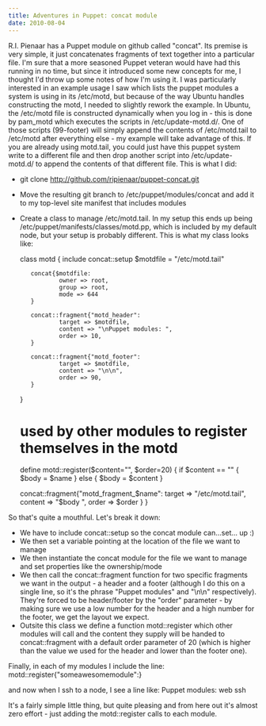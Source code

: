 ```yaml
---
title: Adventures in Puppet: concat module
date: 2010-08-04
---
```


R.I. Pienaar has a Puppet module on github called "concat". Its premise is very simple, it just concatenates fragments of text together into a particular file.
I'm sure that a more seasoned Puppet veteran would have had this running in no time, but since it introduced some new concepts for me, I thought I'd throw up some notes of how I'm using it. I was particularly interested in an example usage I saw which lists the puppet modules a system is using in its /etc/motd, but because of the way Ubuntu handles constructing the motd, I needed to slightly rework the example. In Ubuntu, the /etc/motd file is constructed dynamically when you log in - this is done by pam\_motd which executes the scripts in /etc/update-motd.d/. One of those scripts (99-footer) will simply append the contents of /etc/motd.tail to /etc/motd after everything else - my example will take advantage of this. If you are already using motd.tail, you could just have this puppet system write to a different file and then drop another script into /etc/update-motd.d/ to append the contents of that different file.
This is what I did:

-   git clone http://github.com/ripienaar/puppet-concat.git
-   Move the resulting git branch to /etc/puppet/modules/concat and add it to my top-level site manifest that includes modules
-   Create a class to manage /etc/motd.tail. In my setup this ends up being /etc/puppet/manifests/classes/motd.pp, which is included by my default node, but your setup is probably different. This is what my class looks like:

    class motd {
           include concat::setup
           $motdfile = "/etc/motd.tail"

           concat{$motdfile:
                   owner => root,
                   group => root,
                   mode => 644
           }

           concat::fragment{"motd_header":
                   target => $motdfile,
                   content => "\nPuppet modules: ",
                   order => 10,
           }

           concat::fragment{"motd_footer":
                   target => $motdfile,
                   content => "\n\n",
                   order => 90,
           }
    }

    # used by other modules to register themselves in the motd
    define motd::register($content="", $order=20) {
       if $content == "" {
          $body = $name
       } else {
          $body = $content
       }

       concat::fragment{"motd_fragment_$name":
          target  => "/etc/motd.tail",
          content => "$body ",
          order => $order
       }
    }

So that's quite a mouthful. Let's break it down:
-   We have to include concat::setup so the concat module can...set... up :)
-   We then set a variable pointing at the location of the file we want to manage
-   We then instantiate the concat module for the file we want to manage and set properties like the ownership/mode
-   We then call the concat::fragment function for two specific fragments we want in the output - a header and a footer (although I do this on a single line, so it's the phrase "Puppet modules" and "\\n\\n" respectively). They're forced to be header/footer by the "order" parameter - by making sure we use a low number for the header and a high number for the footer, we get the layout we expect.
-   Outsite this class we define a function motd::register which other modules will call and the content they supply will be handed to concat::fragment with a default order parameter of 20 (which is higher than the value we used for the header and lower than the footer one).

Finally, in each of my modules I include the line:
    motd::register{"someawesomemodule":}

and now when I ssh to a node, I see a line like:
    Puppet modules: web ssh 

It's a fairly simple little thing, but quite pleasing and from here out it's almost zero effort - just adding the motd::register calls to each module.
